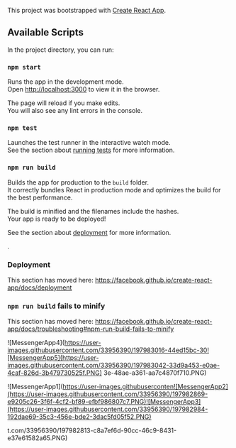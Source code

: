 This project was bootstrapped with [Create React App](https://github.com/facebook/create-react-app).

## Available Scripts

In the project directory, you can run:

### `npm start`

Runs the app in the development mode.<br />
Open [http://localhost:3000](http://localhost:3000) to view it in the browser.

The page will reload if you make edits.<br />
You will also see any lint errors in the console.

### `npm test`

Launches the test runner in the interactive watch mode.<br />
See the section about [running tests](https://facebook.github.io/create-react-app/docs/running-tests) for more information.

### `npm run build`

Builds the app for production to the `build` folder.<br />
It correctly bundles React in production mode and optimizes the build for the best performance.

The build is minified and the filenames include the hashes.<br />
Your app is ready to be deployed!

See the section about [deployment](https://facebook.github.io/create-react-app/docs/deployment) for more information.

.


### Deployment

This section has moved here: https://facebook.github.io/create-react-app/docs/deployment

### `npm run build` fails to minify

This section has moved here: https://facebook.github.io/create-react-app/docs/troubleshooting#npm-run-build-fails-to-minify

![MessengerApp4](https://user-images.githubusercontent.com/33956390/197983016-44ed15bc-30![MessengerApp5](https://user-images.githubusercontent.com/33956390/197983042-33d9a453-e0ae-4caf-826d-3b479730525f.PNG)
3e-48ae-a361-aa7c4870f710.PNG)

![MessengerApp1](https://user-images.githubuserconten![MessengerApp2](https://user-images.githubusercontent.com/33956390/197982869-e9205c26-3f6f-4cf2-bf89-efbf986807c7.PNG)![MessengerApp3](https://user-images.githubusercontent.com/33956390/197982984-192dae69-35c3-456e-bde2-3dac5fd05f52.PNG)

t.com/33956390/197982813-c8a7ef6d-90cc-46c9-8431-e37e61582a65.PNG)


